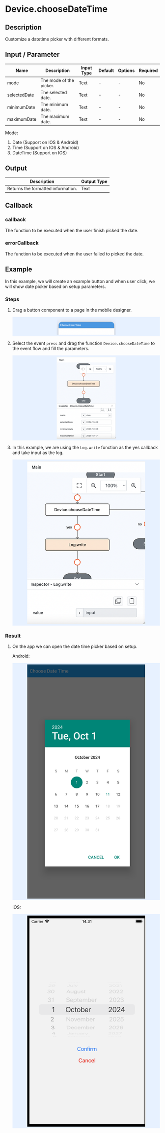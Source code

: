 # Device.chooseDateTime

## Description

Customize a datetime picker with different formats.

## Input / Parameter

| Name         | Description             | Input Type | Default | Options | Required |
| ------------ | ----------------------- | ---------- | ------  | ------  | -------- |
| mode         | The mode of the picker. | Text       | -       | -       | No       |
| selectedDate | The selected date.      | Text       | -       | -       | No       |
| minimumDate  | The minimum date.       | Text       | -       | -       | No       |
| maximumDate  | The maximum date.       | Text       | -       | -       | No       |

Mode:
1. Date (Support on IOS & Android)
2. Time (Support on IOS & Android)
3. DateTime (Support on IOS)

## Output

| Description                        | Output Type |
| ---------------------------------- | ----------- |
| Returns the formatted information. | Text        |

## Callback

### callback

The function to be executed when the user finish picked the date.

### errorCallback

The function to be executed when the user failed to picked the date.

## Example

In this example, we will create an example button and when user click, we will show date picker based on setup parameters.

### Steps

1. Drag a button component to a page in the mobile designer. 
   
   <div style="display:flex; align-items:center; justify-content:center; background-color: #E7F1FF;">
        <img src="./chooseDateTime-step-1.png"
        style="width: 40%; padding: 5px;"/>
    </div>
   
2. Select the event `press` and drag the function `Device.chooseDateTime` to the event flow and fill the parameters.

    <div style="display:flex; align-items:center; justify-content:center; background-color: #E7F1FF;">
        <img src="./chooseDateTime-step-2.png"
        style="width: 40%; padding: 5px;"/>
    </div>

3. In this example, we are using the `Log.write` function as the yes callback and take input as the log.

    <div style="display:flex; align-items:center; justify-content:center; background-color: #E7F1FF;">
        <img src="./chooseDateTime-step-3.png"
        style="width: 80%; padding: 5px;"/>
    </div>

### Result

1. On the app we can open the date time picker based on setup.

    Android:
    <div style="display:flex; align-items:center; justify-content:center; background-color: #E7F1FF;">
        <img src="./chooseDateTime-result-android.png"
        style="width: 80%; padding: 5px;"/>
    </div>

    IOS:
    <div style="display:flex; align-items:center; justify-content:center; background-color: #E7F1FF;">
        <img src="./chooseDateTime-result-ios.png"
        style="width: 80%; padding: 5px;"/>
    </div>
